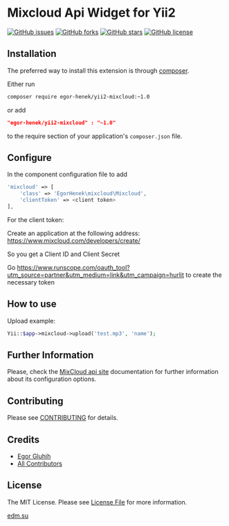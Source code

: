 Mixcloud Api Widget for Yii2
========================================
[![GitHub issues](https://img.shields.io/github/issues/EgorHenek/yii2-mixcloud.svg)](https://github.com/EgorHenek/yii2-mixcloud/issues)
[![GitHub forks](https://img.shields.io/github/forks/EgorHenek/yii2-mixcloud.svg)](https://github.com/EgorHenek/yii2-mixcloud/network)
[![GitHub stars](https://img.shields.io/github/stars/EgorHenek/yii2-mixcloud.svg)](https://github.com/EgorHenek/yii2-mixcloud/stargazers)
[![GitHub license](https://img.shields.io/badge/license-MIT-blue.svg)](https://raw.githubusercontent.com/EgorHenek/yii2-mixcloud/master/LICENSE)

Installation
------------
The preferred way to install this extension is through [composer](http://getcomposer.org/download/).

Either run

```bash
composer require egor-henek/yii2-mixcloud:~1.0
```
or add

```json
"egor-henek/yii2-mixcloud" : "~1.0"
```

to the require section of your application's `composer.json` file.

Configure
---------
In the component configuration file to add
```php
'mixcloud' => [
    'class' => 'EgorHenek\mixcloud\Mixcloud',
    'clientToken' => <client token>
],
```
For the client token:

Create an application at the following address: https://www.mixcloud.com/developers/create/

So you get a Client ID and Client Secret

Go https://www.runscope.com/oauth_tool?utm_source=partner&utm_medium=link&utm_campaign=hurlit to create the necessary token

How to use
---------
Upload example: 
```php
Yii::$app->mixcloud->upload('test.mp3', 'name');
```

Further Information
-------------------
Please, check the [MixCloud api site](https://www.mixcloud.com/developers/) documentation for further information about its configuration options.

Contributing
------------

Please see [CONTRIBUTING](CONTRIBUTING.md) for details.

Credits
-------

- [Egor Gluhih](https://github.com/EgorHenek)
- [All Contributors](../../contributors)

License
-------

The MIT License. Please see [License File](LICENSE.md) for more information.


[edm.su](http://edm.su)
